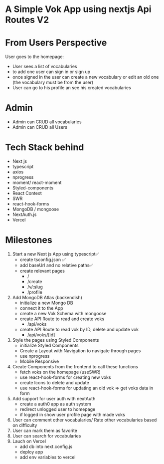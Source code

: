 # A Simple Vok App using nextjs Api Routes V2

# From Users Perspective

User goes to the homepage:

- User sees a list of vocabularies
- to add one user can sign in or sign up
- once signed in the user can create a new vocabulary or edit an old one (the vocabulary must be from the user)
- User can go to his profile an see his created vocabularies

# Admin

- Admin can CRUD all vocabularies
- Admin can CRUD all Users

# Tech Stack behind

- Next js
- typescript
- axios
- nprogress
- moment/ react-moment
- Styled-components
- React Context
- SWR
- react-hook-forms
- MongoDB / mongoose
- NextAuth.js
- Vercel

# Milestones

1. Start a new Next js App using typescript✅
   - create tsconfig.json ✅
   - add baseUrl and no relative paths✅
   - create relevant pages
     - /
     - /create
     - /v/:slug
     - /profile
2. Add MongoDB Atlas (backendish)
   - initialize a new Mongo DB
   - connect it to the App
   - create a new Vok Schema with mongoose
   - create API Route to read and create voks
     - /api/voks
   - create API Route to read vok by ID, delete and update vok
     - /api/voks/[id]
3. Style the pages using Styled Components
   - initialize Styled Components
   - Create a Layout with Navigation to navigate through pages
   - use nprogress
   - Mobile Responsive
4. Create Components from the frontend to call these functions
   - fetch voks on the homepage (useSWR)
   - use react-hook-forms for creating new voks
   - create Icons to delete and update
   - use react-hook-forms for updating an old vok => get voks data in form
5. Add support for user auth with nextAuth
   - create a auth0 app as auth system
   - redirect unlogged user to homepage
   - if logged in show user profile page with made voks
6. User can comment other vocabularies/ Rate other vocabularies based on difficulty
7. User can mark them as favorite
8. User can search for vocabularies
9. Lauch on Vercel
   - add db into next.config.js
   - deploy app
   - add env variables to vercel
